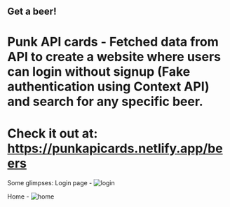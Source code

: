 ## Get a beer! 

# Punk API cards - Fetched data from API to create a website where users can login without signup (Fake authentication using Context API) and search for any specific beer.

# Check it out at: https://punkapicards.netlify.app/beers

Some glimpses: 
Login page - 
![login](https://github.com/akankshaajoshi/punk-api-cards/assets/91690660/7a5d3bb6-7980-4ef7-b674-8b410c6c924b)

Home - 
![home](https://github.com/akankshaajoshi/punk-api-cards/assets/91690660/ae77c409-86b5-4d35-97c0-573fc488ce37)


